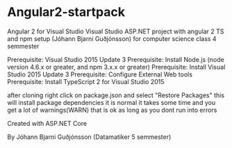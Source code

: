 # Angular2-startpack
Angular 2 for Visual Studio
Visual Studio ASP.NET project with angular 2 TS and npm setup (Jóhann Bjarni Guðjónsson)
for computer science class 4 semmester

Prerequisite: Visual Studio 2015 Update 3
Prerequisite: Install Node.js (node version 4.6.x or greater, and npm 3.x.x or greater)
Prerequisite: Install Visual Studio 2015 Update 3
Prerequisite: Configure External Web tools
Prerequisite: Install TypeScript 2 for Visual Studio 2015

after cloning right click on package.json and select "Restore Packages" this will install package dependencies
it is normal it takes some time and you get a lot of warnings(WARN) that is ok as long as you dont run into errors  

Created with ASP.NET Core

By Jóhann Bjarni Guðjónsson (Datamatiker 5 semmester)
